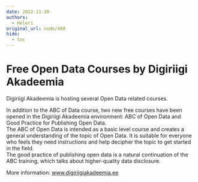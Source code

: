 ```yaml
---
date: 2022-11-30
authors:
  - Heleri
original_url: node/460
hide:
  - toc
---
```


# Free Open Data Courses by Digiriigi Akadeemia 

<p>Digiriigi Akadeemia is hosting several Open Data related courses.&nbsp;</p>

<p>In addition to the ABC of Data course, two new free courses have been opened in the Digiriigi Akadeemia environment: ABC of Open Data and Good Practice for Publishing Open Data.&nbsp;<br />
The ABC of Open Data is intended as a basic level course and creates a general understanding of the topic of Open Data. It is suitable for everyone who feels they need instructions and help decipher the topic to get started in the field.<br />
The good practice of publishing open data is a natural continuation of the ABC training, which talks about higher-quality data disclosure.</p>

<p>More information: <a href="http://www.digiriigiakadeemia.ee/" rel="noopener" target="_blank">www.digiriigiakadeemia.ee</a></p>


